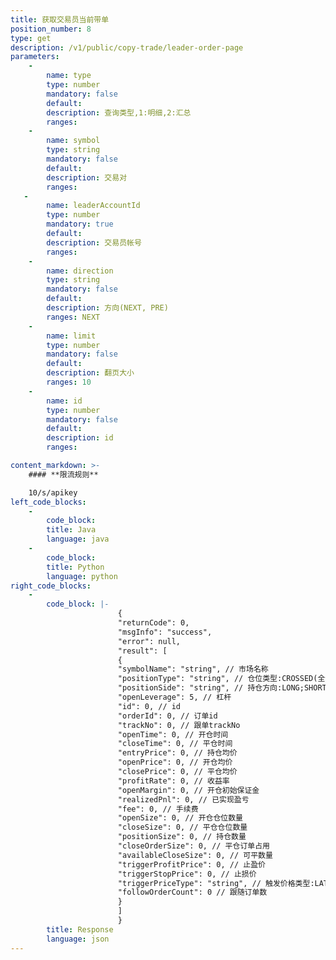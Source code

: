 ```yaml
---
title: 获取交易员当前带单
position_number: 8
type: get
description: /v1/public/copy-trade/leader-order-page
parameters:
    -
        name: type
        type: number
        mandatory: false
        default:
        description: 查询类型,1:明细,2:汇总
        ranges:
    -
        name: symbol
        type: string
        mandatory: false
        default:
        description: 交易对
        ranges:
   -
        name: leaderAccountId
        type: number
        mandatory: true
        default:
        description: 交易员帐号
        ranges:
    -
        name: direction
        type: string
        mandatory: false
        default:
        description: 方向(NEXT, PRE)
        ranges: NEXT
    -
        name: limit
        type: number
        mandatory: false
        default:
        description: 翻页大小
        ranges: 10
    -
        name: id
        type: number
        mandatory: false
        default:
        description: id
        ranges:

content_markdown: >-
    #### **限流规则**

    10/s/apikey
left_code_blocks:
    -
        code_block:
        title: Java
        language: java
    -
        code_block:
        title: Python
        language: python
right_code_blocks:
    -
        code_block: |-
                        {
                        "returnCode": 0,
                        "msgInfo": "success",
                        "error": null,
                        "result": [
                        {
                        "symbolName": "string", // 市场名称
                        "positionType": "string", // 仓位类型:CROSSED(全仓);ISOLATED(逐仓)
                        "positionSide": "string", // 持仓方向:LONG;SHORT
                        "openLeverage": 5, // 杠杆
                        "id": 0, // id
                        "orderId": 0, // 订单id
                        "trackNo": 0, // 跟单trackNo
                        "openTime": 0, // 开仓时间
                        "closeTime": 0, // 平仓时间
                        "entryPrice": 0, // 持仓均价
                        "openPrice": 0, // 开仓均价
                        "closePrice": 0, // 平仓均价
                        "profitRate": 0, // 收益率
                        "openMargin": 0, // 开仓初始保证金
                        "realizedPnl": 0, // 已实现盈亏
                        "fee": 0, // 手续费
                        "openSize": 0, // 开仓仓位数量
                        "closeSize": 0, // 平仓仓位数量
                        "positionSize": 0, // 持仓数量
                        "closeOrderSize": 0, // 平仓订单占用
                        "availableCloseSize": 0, // 可平数量
                        "triggerProfitPrice": 0, // 止盈价
                        "triggerStopPrice": 0, // 止损价
                        "triggerPriceType": "string", // 触发价格类型:LATEST_PRICE,MARK_PRICE
                        "followOrderCount": 0 // 跟随订单数
                        }
                        ]
                        }
        title: Response
        language: json
---
```


